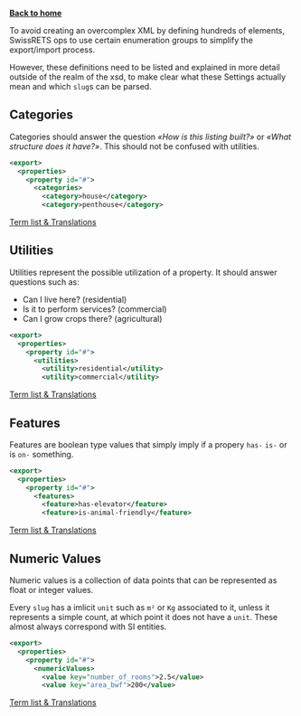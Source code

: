 [**Back to home**](./)


To avoid creating an overcomplex XML by defining hundreds of elements, SwissRETS ops to use certain enumeration groups to simplify the export/import process.

However, these definitions need to be listed and explained in more detail outside of the realm of the xsd, to make clear what these Settings actually mean and which `slug`s can be parsed.

## Categories

Categories should answer the question _«How is this listing built?»_ or _«What structure does it have?»_. This should not be confused with utilities.

```xml
<export>
  <properties>
    <property id="#">
      <categories>
        <category>house</category>
        <category>penthouse</category>
```

[Term list & Translations](https://casasoft.ch/swissrets/index.html#/enums/categories)

## Utilities

Utilities represent the possible utilization of a property. It should answer questions such as:

*  Can I live here? (residential)
*  Is it to perform services? (commercial)
*  Can I grow crops there? (agricultural)

```xml
<export>
  <properties>
    <property id="#">
      <utilities>
        <utility>residential</utility>
        <utility>commercial</utility>
```

[Term list & Translations](https://casasoft.ch/swissrets/index.html#/enums/utilities)

## Features

Features are boolean type values that simply imply if a propery `has-` `is-` or is `on-` something.

```xml
<export>
  <properties>
    <property id="#">
      <features>
        <feature>has-elevator</feature>
        <feature>is-animal-friendly</feature>
```

[Term list & Translations](https://casasoft.ch/swissrets/index.html#/enums/features)

## Numeric Values

Numeric values is a collection of data points that can be represented as float or integer values.

Every `slug` has a imlicit `unit` such as `m²` or `Kg` associated to it, unless it represents a simple count, at which point it does not have a `unit`. These almost always correspond with SI entities.

```xml
<export>
  <properties>
    <property id="#">
      <numericValues>
        <value key="number_of_rooms">2.5</value>
        <value key="area_bwf">200</value>
```

[Term list & Translations](https://casasoft.ch/swissrets/index.html#/enums/numvals)